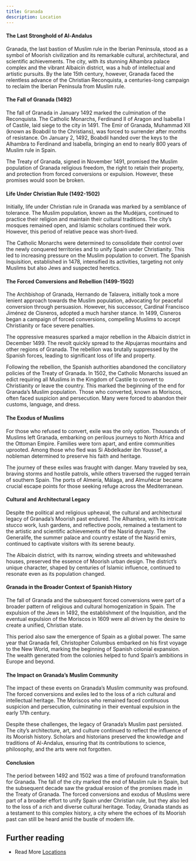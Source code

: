 ```yaml
---
title: Granada
description: Location
---
```


#### The Last Stronghold of Al-Andalus
Granada, the last bastion of Muslim rule in the Iberian Peninsula, stood as a symbol of Moorish civilization and its remarkable cultural, architectural, and scientific achievements. The city, with its stunning Alhambra palace complex and the vibrant Albaicín district, was a hub of intellectual and artistic pursuits. By the late 15th century, however, Granada faced the relentless advance of the Christian Reconquista, a centuries-long campaign to reclaim the Iberian Peninsula from Muslim rule.

#### The Fall of Granada (1492)
The fall of Granada in January 1492 marked the culmination of the Reconquista. The Catholic Monarchs, Ferdinand II of Aragon and Isabella I of Castile, laid siege to the city in 1491. The Emir of Granada, Muhammad XII (known as Boabdil to the Christians), was forced to surrender after months of resistance. On January 2, 1492, Boabdil handed over the keys to the Alhambra to Ferdinand and Isabella, bringing an end to nearly 800 years of Muslim rule in Spain.

The Treaty of Granada, signed in November 1491, promised the Muslim population of Granada religious freedom, the right to retain their property, and protection from forced conversions or expulsion. However, these promises would soon be broken.

#### Life Under Christian Rule (1492-1502)
Initially, life under Christian rule in Granada was marked by a semblance of tolerance. The Muslim population, known as the Mudéjars, continued to practice their religion and maintain their cultural traditions. The city’s mosques remained open, and Islamic scholars continued their work. However, this period of relative peace was short-lived.

The Catholic Monarchs were determined to consolidate their control over the newly conquered territories and to unify Spain under Christianity. This led to increasing pressure on the Muslim population to convert. The Spanish Inquisition, established in 1478, intensified its activities, targeting not only Muslims but also Jews and suspected heretics.

#### The Forced Conversions and Rebellion (1499-1502)
The Archbishop of Granada, Hernando de Talavera, initially took a more lenient approach towards the Muslim population, advocating for peaceful conversion through persuasion. However, his successor, Cardinal Francisco Jiménez de Cisneros, adopted a much harsher stance. In 1499, Cisneros began a campaign of forced conversions, compelling Muslims to accept Christianity or face severe penalties.

The oppressive measures sparked a major rebellion in the Albaicín district in December 1499. The revolt quickly spread to the Alpujarras mountains and other regions of Granada. The rebellion was brutally suppressed by the Spanish forces, leading to significant loss of life and property.

Following the rebellion, the Spanish authorities abandoned the conciliatory policies of the Treaty of Granada. In 1502, the Catholic Monarchs issued an edict requiring all Muslims in the Kingdom of Castile to convert to Christianity or leave the country. This marked the beginning of the end for Granada’s Muslim population. Those who converted, known as Moriscos, often faced suspicion and persecution. Many were forced to abandon their customs, language, and dress.

#### The Exodus of Muslims
For those who refused to convert, exile was the only option. Thousands of Muslims left Granada, embarking on perilous journeys to North Africa and the Ottoman Empire. Families were torn apart, and entire communities uprooted. Among those who fled was Si Abdelkader ibn Youssef, a nobleman determined to preserve his faith and heritage.

The journey of these exiles was fraught with danger. Many traveled by sea, braving storms and hostile patrols, while others traversed the rugged terrain of southern Spain. The ports of Almería, Málaga, and Almuñécar became crucial escape points for those seeking refuge across the Mediterranean.

#### Cultural and Architectural Legacy
Despite the political and religious upheaval, the cultural and architectural legacy of Granada’s Moorish past endured. The Alhambra, with its intricate stucco work, lush gardens, and reflective pools, remained a testament to the artistic and scientific achievements of the Nasrid dynasty. The Generalife, the summer palace and country estate of the Nasrid emirs, continued to captivate visitors with its serene beauty.

The Albaicín district, with its narrow, winding streets and whitewashed houses, preserved the essence of Moorish urban design. The district’s unique character, shaped by centuries of Islamic influence, continued to resonate even as its population changed.

#### Granada in the Broader Context of Spanish History
The fall of Granada and the subsequent forced conversions were part of a broader pattern of religious and cultural homogenization in Spain. The expulsion of the Jews in 1492, the establishment of the Inquisition, and the eventual expulsion of the Moriscos in 1609 were all driven by the desire to create a unified, Christian state.

This period also saw the emergence of Spain as a global power. The same year that Granada fell, Christopher Columbus embarked on his first voyage to the New World, marking the beginning of Spanish colonial expansion. The wealth generated from the colonies helped to fund Spain’s ambitions in Europe and beyond.

#### The Impact on Granada’s Muslim Community
The impact of these events on Granada’s Muslim community was profound. The forced conversions and exiles led to the loss of a rich cultural and intellectual heritage. The Moriscos who remained faced continuous suspicion and persecution, culminating in their eventual expulsion in the early 17th century.

Despite these challenges, the legacy of Granada’s Muslim past persisted. The city’s architecture, art, and culture continued to reflect the influence of its Moorish history. Scholars and historians preserved the knowledge and traditions of Al-Andalus, ensuring that its contributions to science, philosophy, and the arts were not forgotten.

#### Conclusion
The period between 1492 and 1502 was a time of profound transformation for Granada. The fall of the city marked the end of Muslim rule in Spain, but the subsequent decade saw the gradual erosion of the promises made in the Treaty of Granada. The forced conversions and exodus of Muslims were part of a broader effort to unify Spain under Christian rule, but they also led to the loss of a rich and diverse cultural heritage. Today, Granada stands as a testament to this complex history, a city where the echoes of its Moorish past can still be heard amid the bustle of modern life.

## Further reading

- Read More [Locations](/locations/) 